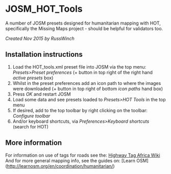 JOSM_HOT_Tools
=============
A number of JOSM presets designed for humanitarian mapping with HOT, specifically the Missing Maps project - should be helpful for validators too. 

*Created Nov 2015 by RussWinch*

Installation instructions
----------------------------
1. Load the HOT_tools.xml preset file into JOSM via the top menu: *Presets>Preset preferences* (+ button in top right of the right hand *active presets* box)
2. Whilst in the preset preferences add an icon path to where the images were downloaded (+ button in top right of bottom *icon paths* hand box)
3. Press *OK* and restart JOSM
4. Load some data and see presets loaded to *Presets>HOT Tools* in the top menu
5. If desired, add to the top toolbar by right clicking on the toolbar: *Configure toolbar*
6. And/or keyboard shortcuts, via *Preferences>Keyboard shortcuts* (search for HOT)

More information
------------------
For information on use of tags for roads see the:
[Highway Tag Africa Wiki](http://wiki.openstreetmap.org/wiki/Highway_Tag_Africa)
And for more general mapping info, see the guides on:
[Learn OSM] (http://learnosm.org/en/coordination/humanitarian/)